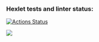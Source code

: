 ### Hexlet tests and linter status:
[![Actions Status](https://github.com/golodnoy/frontend-project-44/workflows/hexlet-check/badge.svg)](https://github.com/golodnoy/frontend-project-44/actions)

<a href="https://codeclimate.com/github/golodnoy/frontend-project-44/maintainability"><img src="https://api.codeclimate.com/v1/badges/ff0571975304c2478de7/maintainability" /></a>
